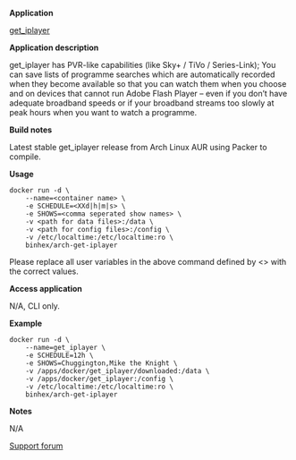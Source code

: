 **Application**

[get_iplayer](http://www.infradead.org/get_iplayer/html/get_iplayer.html)

**Application description**

get_iplayer has PVR-like capabilities (like Sky+ / TiVo / Series-Link); You can save lists of programme searches which are automatically recorded when they become available so that you can watch them when you choose and on devices that cannot run Adobe Flash Player – even if you don’t have adequate broadband speeds or if your broadband streams too slowly at peak hours when you want to watch a programme.

**Build notes**

Latest stable get_iplayer release from Arch Linux AUR using Packer to compile.

**Usage**
```
docker run -d \
	--name=<container name> \
	-e SCHEDULE=<XXd|h|m|s> \
	-e SHOWS=<comma seperated show names> \
	-v <path for data files>:/data \
	-v <path for config files>:/config \
	-v /etc/localtime:/etc/localtime:ro \
	binhex/arch-get-iplayer
```

Please replace all user variables in the above command defined by <> with the correct values.

**Access application**

N/A, CLI only.

**Example**
```
docker run -d \
	--name=get_iplayer \
	-e SCHEDULE=12h \
	-e SHOWS=Chuggington,Mike the Knight \
	-v /apps/docker/get_iplayer/downloaded:/data \
	-v /apps/docker/get_iplayer:/config \
	-v /etc/localtime:/etc/localtime:ro \
	binhex/arch-get-iplayer
```

**Notes**

N/A

[Support forum](http://lime-technology.com/forum/index.php?topic=45838.0)